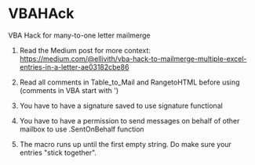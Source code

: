# VBAHAck
VBA Hack for many-to-one letter mailmerge


1. Read the Medium post for more context: https://medium.com/@ellivith/vba-hack-to-mailmerge-multiple-excel-entries-in-a-letter-ae03182cbe86

2. Read all comments in Table_to_Mail and RangetoHTML before using (comments in VBA start with ')

3. You have to have a signature saved to use signature functional

4. You have to have a permission to send messages on behalf of other mailbox to use .SentOnBehalf function

5. The macro runs up until the first empty string. Do make sure your entries "stick together".



